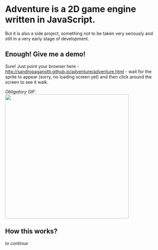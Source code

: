 # Adventure is a 2D game engine written in JavaScript.
But it is also a side project, something not to be taken very seriously and still in a very early stage of development.
## Enough! Give me a demo!
Sure! Just point your browser here - http://sandropaganotti.github.io/adventure/adventure.html - wait for the sprite to appear (sorry, no loading screen yet) and then click around the screen to see it walk.

_Obligatory GIF:_<br>
<img src="http://sandropaganotti.github.io/adventure/assets/gifs/guyBrushWalking.gif" width="400">
## How this works?
_to continue_
